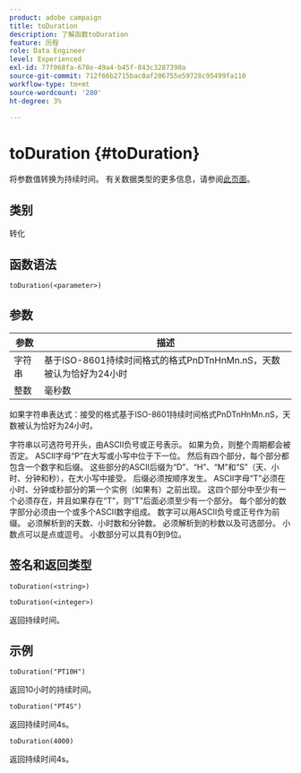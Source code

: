 ```yaml
---
product: adobe campaign
title: toDuration
description: 了解函数toDuration
feature: 历程
role: Data Engineer
level: Experienced
exl-id: 77f068fa-678e-49a4-b45f-843c3287390a
source-git-commit: 712f66b2715bac0af206755e59728c95499fa110
workflow-type: tm+mt
source-wordcount: '280'
ht-degree: 3%

---
```


# toDuration {#toDuration}

将参数值转换为持续时间。 有关数据类型的更多信息，请参阅[此页面](../expression/data-types.md)。

## 类别

转化

## 函数语法

`toDuration(<parameter>)`

## 参数

| 参数 | 描述 |
|--- |--- |
| 字符串 | 基于ISO-8601持续时间格式的格式PnDTnHnMn.nS，天数被认为恰好为24小时 |
| 整数 | 毫秒数 |

如果字符串表达式：接受的格式基于ISO-8601持续时间格式PnDTnHnMn.nS，天数被认为恰好为24小时。

字符串以可选符号开头，由ASCII负号或正号表示。 如果为负，则整个周期都会被否定。 ASCII字母“P”在大写或小写中位于下一位。 然后有四个部分，每个部分都包含一个数字和后缀。 这些部分的ASCII后缀为“D”、“H”、“M”和“S”（天、小时、分钟和秒），在大小写中接受。 后缀必须按顺序发生。 ASCII字母“T”必须在小时、分钟或秒部分的第一个实例（如果有）之前出现。 这四个部分中至少有一个必须存在，并且如果存在“T”，则“T”后面必须至少有一个部分。 每个部分的数字部分必须由一个或多个ASCII数字组成。 数字可以用ASCII负号或正号作为前缀。 必须解析到的天数、小时数和分钟数。 必须解析到的秒数以及可选部分。 小数点可以是点或逗号。 小数部分可以具有0到9位。

## 签名和返回类型

`toDuration(<string>)`

`toDuration(<integer>)`

返回持续时间。

## 示例

`toDuration("PT10H")`

返回10小时的持续时间。

`toDuration("PT4S")`

返回持续时间4s。

`toDuration(4000)`

返回持续时间4s。
